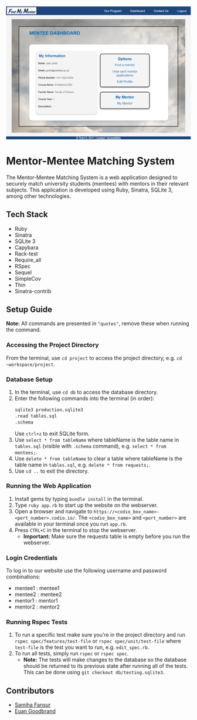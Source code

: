 ![Banner Image](./public/images/mentee-dashboard.png)

# Mentor-Mentee Matching System

The Mentor-Mentee Matching System is a web application designed to securely match university students (mentees) with mentors in their relevant subjects. This application is developed using Ruby, Sinatra, SQLite 3, among other technologies.

## Tech Stack

- Ruby
- Sinatra
- SQLite 3
- Capybara
- Rack-test
- Require_all
- RSpec
- Sequel
- SimpleCov
- Thin
- Sinatra-contrib

## Setup Guide

**Note:** All commands are presented in `"quotes"`, remove these when running the command.

### Accessing the Project Directory

From the terminal, use `cd project` to access the project directory, e.g. `cd ~workspace/project`.

### Database Setup

1. In the terminal, use `cd db` to access the database directory.
2. Enter the following commands into the terminal (in order):
    ```bash
    sqlite3 production.sqlite3
    .read tables.sql
    .schema
    ```
    Use `ctrl+z` to exit SQLite form.
3. Use `select * from tableName` where tableName is the table name in `tables.sql` (visible with `.schema` command), e.g. `select * from mentees;`.
4. Use `delete * from tableName` to clear a table where tableName is the table name in `tables.sql`, e.g. `delete * from requests;`.
5. Use `cd ..` to exit the directory.

### Running the Web Application

1. Install gems by typing `bundle install` in the terminal.
2. Type `ruby app.rb` to start up the website on the webserver.
3. Open a browser and navigate to `https://<codio_box_name>-<port_number>.codio.io/`. The `<codio_box_name>` and `<port_number>` are available in your terminal once you run `app.rb`.
4. Press `CTRL+C` in the terminal to stop the webserver.
    - **Important:** Make sure the requests table is empty before you run the webserver.

### Login Credentials

To log in to our website use the following username and password combinations:

- mentee1 : mentee1
- mentee2 : mentee2
- mentor1 : mentor1
- mentor2 : mentor2

### Running Rspec Tests

1. To run a specific test make sure you're in the project directory and run `rspec spec/features/test-file` or `rspec spec/unit/test-file` where `test-file` is the test you want to run, e.g. `edit_spec.rb`.
2. To run all tests, simply run `rspec` or `rspec spec`.
    - **Note:** The tests will make changes to the database so the database should be returned to its previous state after running all of the tests. This can be done using `git checkout db/testing.sqlite3`.

## Contributors

- [Samiha Fansur](https://github.com/SamihaFansur)
- [Euan Goodbrand](https://github.com/euangoodbrand)
